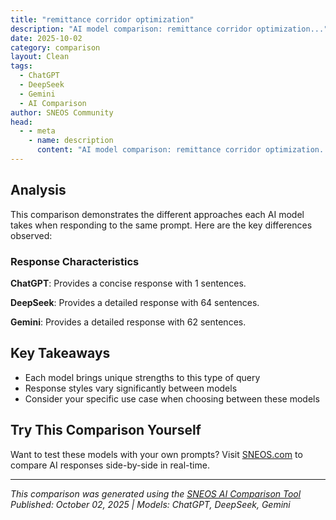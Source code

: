```yaml
---
title: "remittance corridor optimization"
description: "AI model comparison: remittance corridor optimization..."
date: 2025-10-02
category: comparison
layout: Clean
tags:
  - ChatGPT
  - DeepSeek
  - Gemini
  - AI Comparison
author: SNEOS Community
head:
  - - meta
    - name: description
      content: "AI model comparison: remittance corridor optimization..."
---
```


<ChatComparison
  title="remittance corridor optimization"
  prompt="remittance corridor optimization"
  :responses='{
    "ChatGPT": "Remittance corridor optimization refers to strategies and techniques used to enhance the efficiency, cost-effectiveness, and overall performance of money transfer routes between countries or regions. These corridors are the pathways through which remittances (money transfers from individuals working abroad to their home countries) flow, and optimizing them involves several key considerations:\n\n### Key Elements of Remittance Corridor Optimization\n\n1. **Cost Reduction**:\n   - **Fees and Exchange Rates**: Analyze and minimize transaction fees and unfavorable exchange rates that consumers face when sending money.\n   - **Negotiating with Providers**: Work with money transfer operators (MTOs) and banks to negotiate better deals for processing remittances.\n\n2. **Speed of Transfer**:\n   - **Processing Times**: Enhance technologies or partnerships to reduce the time it takes for the money to be available to the recipient.\n   - **Real-Time Transfers**: Implement systems that allow for near-instantaneous transfers.\n\n3. **Technology Utilization**:\n   - **Blockchain and Fintech Solutions**: Explore innovative technology, like blockchain, to provide cheaper, faster, and more secure transfer methods.\n   - **Mobile Money Solutions**: Integrate mobile wallets and mobile payment systems to reach unbanked populations more effectively.\n\n4. **Market Research**:\n   - **Understanding Customer Needs**: Conduct surveys and research to understand the preferences and needs of senders and receivers.\n   - **Competitor Analysis**: Keep an eye on the competition to see how they optimize their corridors.\n\n5. **Regulatory Compliance**:\n   - **Stay Updated on Regulations**: Ensure compliance with international and local anti-money laundering (AML) and know your customer (KYC) requirements.\n   - **Partnerships with Regulatory Bodies**: Work collaboratively with regulators to innovate while remaining compliant.\n\n6. **Risk Management**:\n   - **Fraud Prevention**: Implement robust systems to detect fraud and mitigate risks associated with money transfers.\n   - **Market Volatility**: Create strategies to handle currency fluctuations and their impact on remittance values.\n\n7. **Partnerships and Collaboration**:\n   - **Cross-Border Partnerships**: Collaborate with local financial institutions, NGOs, and community organizations to reach more customers effectively.\n   - **Integration with Local Businesses**: Partner with local businesses to facilitate easier access to services.\n\n8. **User Experience**:\n   - **Simplifying Processes**: Streamline the remittance process to make it user-friendly, especially for those who may not be tech-savvy.\n   - **Multilingual Support**: Provide services in multiple languages to cater to diverse customer bases.\n\n### Examples of Optimization Strategies\n\n- **Cost Comparisons**: Create transparent cost comparison tools for users to understand different service providers&#39; fees and rates.\n- **Community Engagement**: Host community workshops to educate potential users about remittance options and services available.\n- **Tailored Services**: Develop personalized remittance solutions based on specific corridors to address unique challenges in sending money home, such as varying payment methods or local needs.\n\n### Conclusion\n\nOptimizing remittance corridors is essential for improving financial inclusion, supporting economic development in recipient countries, and enhancing the overall efficiency of cross-border money transfers. By focusing on technology, cost, user experience, compliance, and strategic partnerships, providers can create more effective systems that benefit senders and receivers alike.",
    "DeepSeek": "Of course. This is a fantastic and complex topic at the intersection of finance, technology, and development economics.\n\n**Remittance Corridor Optimization** is the systematic process of analyzing, improving, and managing the flow of money (remittances) between a specific sending country and a specific receiving country to make it **cheaper, faster, more accessible, transparent, and secure.**\n\nThink of it as a \u0022supply chain\u0022 for money, where the goal is to remove bottlenecks, reduce costs, and improve the end-user experience.\n\n---\n\n### The Core Problem: Why Optimization is Needed\n\nGlobally, remittances are a lifeline for millions, often exceeding foreign direct investment in low and middle-income countries. However, the system is plagued by inefficiencies:\n\n*   **High Costs:** The global average cost to send $200 is still around 6.2% (as of late 2023), far above the UN\u0027s Sustainable Development Goal target of 3%. Some corridors are much more expensive.\n*   **Slow Speed:** Traditional bank transfers can take several days.\n*   **Lack of Transparency:** Hidden fees and unclear exchange rates.\n*   **Limited Access:** Senders and receivers in rural areas may lack access to formal financial services.\n*   **Regulatory Hurdles:** Compliance with Anti-Money Laundering (AML) and Counter-Financing of Terrorism (CFT) rules can be complex and slow down innovation.\n\n---\n\n### Key Levers for Optimizing a Corridor\n\nOptimization requires a multi-pronged approach targeting different parts of the ecosystem.\n\n#### 1. Cost Reduction\nThis is the most critical metric for most users.\n*   **Increasing Competition:** Encouraging new players (especially digital FinTechs and Mobile Money operators) to challenge incumbent money transfer operators (MTOs) and banks.\n*   **Promoting Price Transparency:** Mandating clear disclosure of all fees and the exchange rate upfront, allowing users to compare services easily.\n*   **Infrastructure Efficiency:** Using blockchain/DLT (Distributed Ledger Technology) or more efficient payment rails to lower settlement costs between financial institutions.\n\n#### 2. Speed and Efficiency\n*   **Digitalization:** Shifting from cash-based to account-based or wallet-based transfers, which are near-instantaneous.\n*   **Real-Time Gross Settlement (RTGS) Systems:** Linking the domestic RTGS systems of the two countries to enable faster interbank settlements.\n*   **Automated Compliance:** Using AI and RegTech to streamline AML/CFT checks, reducing manual review times.\n\n#### 3. Accessibility and Financial Inclusion\n*   **Mobile Money Integration:** Partnering with telecom companies to allow senders to transfer directly to a mobile wallet in the recipient\u0027s country (e.g., Send from the USA to a M-Pesa wallet in Kenya).\n*   **Agent Network Expansion:** Expanding the network of cash-in/cash-out points in remote areas.\n*   **User-Centric Design:** Developing simple apps and interfaces in local languages for low-literacy users.\n\n#### 4. Regulatory and Policy Environment\n*   **Harmonizing Regulations:** Aligning AML/CFT and KYC (Know Your Customer) requirements between the two countries to reduce duplication and friction.\n*   **Supporting Interoperability:** Ensuring that different payment systems (e.g., one bank\u0027s app, another\u0027s mobile wallet) can \u0022talk\u0022 to each other.\n*   **Data Protection Laws:** Establishing clear data privacy rules that build user trust without stifling innovation.\n\n#### 5. Transparency and User Empowerment\n*   **Comparison Tools:** Supporting independent websites and apps (e.g., The World Bank\u0027s Remittance Prices Worldwide portal) that allow users to compare costs and services.\n*   **Clear Disclosures:** Enforcing regulations that require a \u0022Total Cost to the User\u0022 disclosure, including all fees and the exchange rate margin.\n\n---\n\n### A Practical Framework for Optimization\n\nHere is a step-by-step approach to optimizing a specific corridor:\n\n1.  **Corridor Diagnosis:**\n    *   **Map the Ecosystem:** Identify all key players: banks, MTOs (Western Union, MoneyGram), FinTechs (Wise, Remitly), Mobile Money operators, telecoms, regulators, and aggregators.\n    *   **Analyze the Data:** Gather data on volume, average transaction size, pricing, speed, and primary channels (cash-to-cash, digital-to-cash, etc.).\n    *   **Identify Pain Points:** Conduct user surveys to understand the biggest frustrations for senders and receivers.\n\n2.  **Stakeholder Engagement:**\n    *   Form a working group with representatives from central banks, financial service providers, and consumer advocacy groups from **both** countries.\n\n3.  **Develop an Action Plan:**\n    *   Based on the diagnosis, prioritize initiatives. For example:\n        *   *If the problem is cost:* Focus on promoting digital competitors and price transparency.\n        *   *If the problem is access:* Focus on expanding mobile money and agent networks.\n        *   *If the problem is slow settlements:* Focus on linking national payment systems.\n\n4.  **Implementation and Monitoring:**\n    *   Execute the plan, pilot new solutions, and closely track KPIs like average cost, transfer time, and digital adoption rates.\n\n---\n\n### Real-World Examples of Successful Optimization\n\n*   **Kenya -\u003E Uganda Corridor:** The deep integration of M-Pesa (Kenya) and MTN Mobile Money (Uganda) has created a highly efficient, low-cost, and fast digital corridor.\n*   **UK -\u003E Poland Corridor:** High competition between traditional MTOs and digital-only FinTechs like Wise and Revolut has driven costs down and improved service quality.\n*   **USA -\u003E Mexico Corridor:** Once dominated by cash, it\u0027s now seeing a surge in account-based and digital wallet transfers, driven by apps like Remitly and Viamericas, which offer lower fees and faster service.\n\n---\n\n### The Role of Technology in Optimization\n\n*   **Blockchain/DLT:** Can create a direct, transparent, and near-instantaneous settlement layer between institutions, bypassing correspondent banks.\n*   **APIs (Application Programming Interfaces):** Allow different financial systems to connect seamlessly. For example, a FinTech app can use an API to verify a recipient\u0027s bank account instantly.\n*   **AI \u0026 Machine Learning:** Used for fraud detection, risk assessment, and automating compliance, reducing costs and transfer times.\n*   **Big Data Analytics:** Helps providers understand user behavior to design better products and identify inefficiencies in the corridor.\n\n### Conclusion\n\n**Remittance corridor optimization is not a one-time project but a continuous process of improvement.** It requires collaboration between the public and private sectors in both the sending and receiving countries. The ultimate goal is to transform remittances from a costly necessity into an efficient, empowering financial tool that drives economic development and improves the lives of millions.",
    "Gemini": "Remittance corridor optimization is the process of improving the efficiency and cost-effectiveness of money transfers between two specific countries or regions. This involves minimizing the cost of sending and receiving money, reducing transfer times, and enhancing the overall user experience. Here\u0027s a breakdown of key areas and strategies for optimization:\n\n**1. Understanding the Remittance Corridor:**\n\n*   **Volume and Flow:**  Analyzing the amount of money moving between the sender and receiver countries.\n*   **Sender and Receiver Demographics:** Understanding the profiles of those sending and receiving money (income levels, locations, tech literacy).\n*   **Current Costs and Fees:**  Identifying all costs associated with transfers (transaction fees, exchange rates, receiving fees).\n*   **Transfer Methods Used:** Determining the prevalent methods (banks, money transfer operators (MTOs), mobile money, online platforms).\n*   **Regulations:**  Navigating the legal and regulatory landscape in both countries (KYC/AML requirements, reporting obligations, licensing).\n*   **Competition:**  Analyzing the competitive landscape of service providers in the corridor.\n*   **Infrastructure:** Assessing the availability of banking infrastructure, internet access, and mobile phone penetration in both countries.\n*   **Barriers to Entry:** Understanding the challenges new entrants face when trying to offer remittance services.\n\n**2. Key Strategies for Optimization:**\n\n*   **Reducing Transaction Costs:**\n    *   **Negotiate Better Exchange Rates:**  Work with financial institutions to secure favorable exchange rates, leveraging bulk transactions or establishing partnerships.\n    *   **Minimize Fees:**  Reduce or eliminate hidden fees, explore partnerships to lower transfer fees, and offer competitive pricing compared to other providers.  Transparency is crucial here.\n    *   **Explore Blockchain and Cryptocurrency Solutions:**  These technologies can potentially bypass traditional banking systems, reducing transaction fees and settlement times. (However, regulatory compliance and volatility are key concerns.)\n    *   **Leverage Technology for Lower Overheads:**  Online and mobile platforms can significantly reduce operational costs compared to brick-and-mortar locations.\n*   **Increasing Speed and Efficiency:**\n    *   **Faster Settlement Times:**  Implement technologies and processes that expedite settlement times.  For example, direct integration with recipient banks can reduce delays.\n    *   **Automated Processes:**  Automate KYC/AML processes, payment processing, and reporting to improve efficiency.\n    *   **Real-Time Tracking:**  Provide senders and receivers with real-time tracking of their transactions.\n    *   **Multiple Payment Options:** Offer various sending and receiving options (e.g., bank transfer, mobile wallet, cash pickup) to cater to different preferences and infrastructure availability.\n*   **Enhancing Accessibility and Convenience:**\n    *   **Wider Network of Agents:**  Expand the network of agents and branches, especially in underserved areas.\n    *   **Mobile and Online Platforms:**  Develop user-friendly mobile apps and online platforms that allow senders to easily initiate transfers from anywhere.\n    *   **Multilingual Support:**  Provide customer support in the languages spoken by the sender and receiver communities.\n    *   **Simplified Processes:**  Streamline the transfer process, making it easy to understand and navigate.\n    *   **Integration with Existing Services:** Partner with retailers, telecom companies, or other businesses to offer remittance services as part of a broader package.\n*   **Improving Transparency and Trust:**\n    *   **Clear Fee Disclosure:**  Clearly display all fees and exchange rates upfront before the transaction is initiated.\n    *   **Secure Transactions:**  Implement robust security measures to protect against fraud and data breaches.\n    *   **Reliable Customer Support:**  Provide responsive and helpful customer support to address any issues or concerns.\n    *   **Building Trust through Brand Reputation:** Establish a positive brand reputation by providing reliable and transparent services.\n*   **Addressing Regulatory Compliance:**\n    *   **Robust KYC/AML Procedures:**  Implement thorough Know Your Customer (KYC) and Anti-Money Laundering (AML) procedures to comply with regulations in both countries.\n    *   **Staying Up-to-Date with Regulations:**  Continuously monitor and adapt to changes in regulatory requirements.\n    *   **Collaboration with Regulators:**  Engage in open communication with regulators to ensure compliance and address any concerns.\n*   **Financial Literacy and Education:**\n    *   **Educate Senders and Receivers:** Provide financial literacy programs to help senders and receivers make informed decisions about remittances.\n    *   **Promote Formal Channels:** Encourage the use of formal remittance channels by highlighting the benefits of security, transparency, and access to financial services.\n\n**3. Technology\u0027s Role:**\n\n*   **Digital Wallets:** Provide convenient and secure storage and transfer of funds.\n*   **Mobile Money:** Facilitate remittances in areas with high mobile phone penetration.\n*   **APIs (Application Programming Interfaces):** Enable seamless integration with other financial institutions and platforms.\n*   **AI (Artificial Intelligence):** Improve fraud detection, KYC/AML compliance, and customer service.\n*   **Blockchain:** Potential for faster, cheaper, and more transparent transactions, but requires careful consideration of regulatory compliance and volatility.\n\n**4. Measuring Success:**\n\n*   **Tracking Key Performance Indicators (KPIs):**\n    *   **Transaction Volume:**  Total amount of money transferred.\n    *   **Transaction Value:**  Average amount per transaction.\n    *   **Cost per Transaction:**  The total cost associated with each transfer.\n    *   **Transfer Time:**  The time it takes for money to reach the recipient.\n    *   **Customer Satisfaction:**  Feedback from senders and receivers.\n    *   **Market Share:**  The company\u0027s share of the remittance market in the corridor.\n*   **Regularly Evaluate and Adjust Strategies:**  Based on performance data, adjust strategies to further optimize the remittance corridor.\n\n**5. Challenges and Considerations:**\n\n*   **Regulatory Uncertainty:**  Rapid changes in regulations can create challenges for remittance providers.\n*   **Competition:**  The remittance market is highly competitive, requiring providers to constantly innovate and improve their services.\n*   **Financial Inclusion:**  Reaching unbanked and underbanked populations can be challenging.\n*   **Fraud and Security Risks:**  Remittance providers must be vigilant about protecting against fraud and security breaches.\n*   **Exchange Rate Volatility:** Fluctuations in exchange rates can impact the value of remittances.\n*   **Infrastructure Limitations:**  Lack of access to banking infrastructure and internet connectivity in some areas can hinder the adoption of digital remittance services.\n\n**In conclusion, optimizing a remittance corridor requires a comprehensive approach that considers the specific needs and challenges of both sender and receiver countries. By focusing on reducing costs, increasing speed, enhancing accessibility, improving transparency, and ensuring regulatory compliance, remittance providers can make it easier and more affordable for people to send money to their loved ones.**\n"
  }'
  published-date="11:01"
/>

## Analysis

This comparison demonstrates the different approaches each AI model takes when responding to the same prompt. Here are the key differences observed:

### Response Characteristics

**ChatGPT**: Provides a concise response with 1 sentences. 

**DeepSeek**: Provides a detailed response with 64 sentences. 

**Gemini**: Provides a detailed response with 62 sentences. 

## Key Takeaways

- Each model brings unique strengths to this type of query
- Response styles vary significantly between models
- Consider your specific use case when choosing between these models

## Try This Comparison Yourself

Want to test these models with your own prompts? Visit [SNEOS.com](https://sneos.com) to compare AI responses side-by-side in real-time.

---

*This comparison was generated using the [SNEOS AI Comparison Tool](https://sneos.com)*
*Published: October 02, 2025 | Models: ChatGPT, DeepSeek, Gemini*

